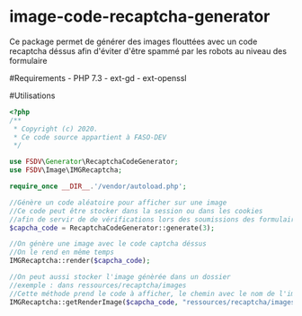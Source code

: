 # image-code-recaptcha-generator
Ce package permet de générer des images flouttées avec un code recaptcha déssus afin d'éviter d'être spammé par les robots au niveau des formulaire

#Requirements
    -   PHP 7.3
    -   ext-gd
    -   ext-openssl

#Utilisations
```php
<?php
/**
 * Copyright (c) 2020.
 * Ce code source appartient à FASO-DEV
 */

use FSDV\Generator\RecaptchaCodeGenerator;
use FSDV\Image\IMGRecaptcha;

require_once __DIR__.'/vendor/autoload.php';

//Génère un code aléatoire pour afficher sur une image
//Ce code peut être stocker dans la session ou dans les cookies
//afin de servir de de vérifications lors des soumissions des formulaires
$capcha_code = RecaptchaCodeGenerator::generate(3);

//On génère une image avec le code captcha déssus
//On le rend en même temps
IMGRecaptcha::render($capcha_code);

//On peut aussi stocker l'image génèrée dans un dossier
//exemple : dans ressources/recaptcha/images
//Cette méthode prend le code à afficher, le chemin avec le nom de l'image, la qualité
IMGRecaptcha::getRenderImage($capcha_code, "ressources/recaptcha/images/${capcha_code}.jpeg", 20);

```